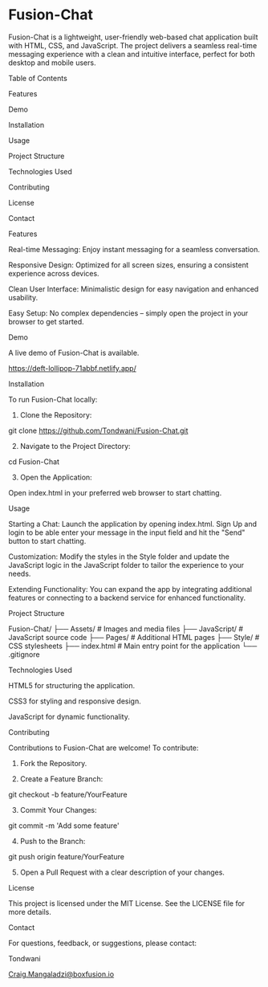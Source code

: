 # Fusion-Chat

Fusion-Chat is a lightweight, user-friendly web-based chat application built with HTML, CSS, and JavaScript. The project delivers a seamless real-time messaging experience with a clean and intuitive interface, perfect for both desktop and mobile users.


Table of Contents

Features

Demo

Installation

Usage

Project Structure

Technologies Used

Contributing

License

Contact


Features

Real-time Messaging: Enjoy instant messaging for a seamless conversation.

Responsive Design: Optimized for all screen sizes, ensuring a consistent experience across devices.

Clean User Interface: Minimalistic design for easy navigation and enhanced usability.

Easy Setup: No complex dependencies – simply open the project in your browser to get started.


Demo

A live demo of Fusion-Chat is available.

https://deft-lollipop-71abbf.netlify.app/

Installation

To run Fusion-Chat locally:

1. Clone the Repository:

git clone https://github.com/Tondwani/Fusion-Chat.git


2. Navigate to the Project Directory:

cd Fusion-Chat


3. Open the Application:

Open index.html in your preferred web browser to start chatting.



Usage

Starting a Chat: Launch the application by opening index.html. Sign Up and login to be able enter your message in the input field and hit the "Send" button to start chatting.

Customization: Modify the styles in the Style folder and update the JavaScript logic in the JavaScript folder to tailor the experience to your needs.

Extending Functionality: You can expand the app by integrating additional features or connecting to a backend service for enhanced functionality.


Project Structure

Fusion-Chat/
├── Assets/         # Images and media files
├── JavaScript/     # JavaScript source code
├── Pages/          # Additional HTML pages 
├── Style/          # CSS stylesheets
├── index.html      # Main entry point for the application
└── .gitignore      

Technologies Used

HTML5 for structuring the application.

CSS3 for styling and responsive design.

JavaScript for dynamic functionality.


Contributing

Contributions to Fusion-Chat are welcome! To contribute:

1. Fork the Repository.


2. Create a Feature Branch:

git checkout -b feature/YourFeature


3. Commit Your Changes:

git commit -m 'Add some feature'


4. Push to the Branch:

git push origin feature/YourFeature


5. Open a Pull Request with a clear description of your changes.



License

This project is licensed under the MIT License. See the LICENSE file for more details.

Contact

For questions, feedback, or suggestions, please contact:

Tondwani

Craig.Mangaladzi@boxfusion.io